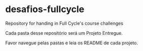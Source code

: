 # desafios-fullcycle
Repository for handing in Full Cycle's course challenges

Cada pasta desse repositório será um Projeto Entregue.

Favor navegue pelas pastas e leia os README de cada projeto.
